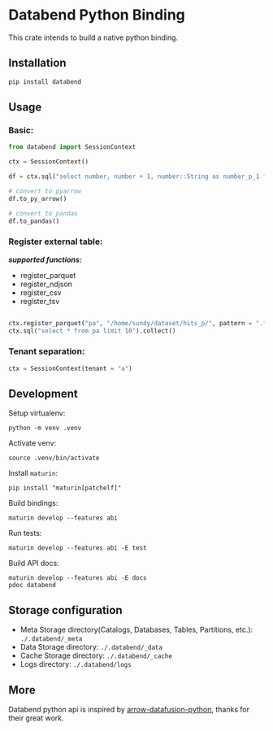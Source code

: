 # Databend Python Binding

This crate intends to build a native python binding.

## Installation

```bash
pip install databend
```

## Usage

### Basic:

```python
from databend import SessionContext

ctx = SessionContext()

df = ctx.sql("select number, number + 1, number::String as number_p_1 from numbers(8)")

# convert to pyarrow
df.to_py_arrow()

# convert to pandas
df.to_pandas()

```

### Register external table:

***supported functions:***
- register_parquet
- register_ndjson
- register_csv
- register_tsv

```python

ctx.register_parquet("pa", "/home/sundy/dataset/hits_p/", pattern = ".*.parquet")
ctx.sql("select * from pa limit 10").collect()
```


### Tenant separation:

```python
ctx = SessionContext(tenant = "a")
```


## Development

Setup virtualenv:

```shell
python -m venv .venv
```

Activate venv:

```shell
source .venv/bin/activate
````

Install `maturin`:

```shell
pip install "maturin[patchelf]"
```

Build bindings:

```shell
maturin develop --features abi
```

Run tests:

```shell
maturin develop --features abi -E test
```

Build API docs:

```shell
maturin develop --features abi -E docs
pdoc databend
```

## Storage configuration

- Meta Storage directory(Catalogs, Databases, Tables, Partitions, etc.): `./.databend/_meta`
- Data Storage directory: `./.databend/_data`
- Cache Storage directory: `./.databend/_cache`
- Logs directory: `./.databend/logs`

## More

Databend python api is inspired by [arrow-datafusion-python](https://github.com/apache/arrow-datafusion-python), thanks for their great work.